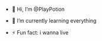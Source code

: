 - 👋 Hi, I’m @PlayPotion

- 🌱 I’m currently learning everything

- ⚡ Fun fact: i wanna live

<!---
PlayPotion/PlayPotion is a ✨ special ✨ repository because its `README.md` (this file) appears on your GitHub profile.
You can click the Preview link to take a look at your changes.
--->
